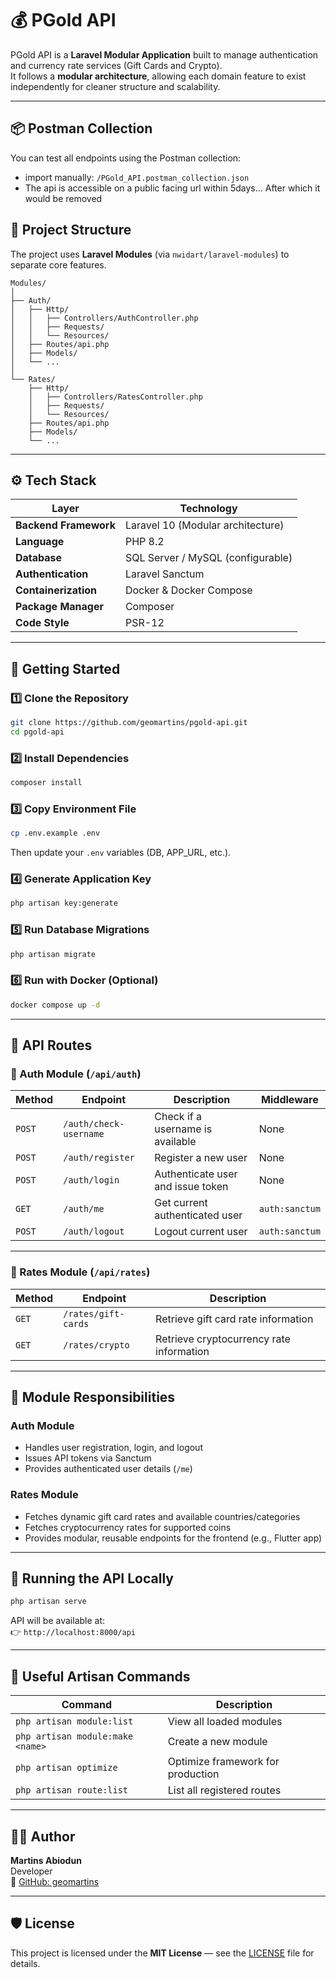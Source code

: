 # 💰 PGold API

PGold API is a **Laravel Modular Application** built to manage authentication and currency rate services (Gift Cards and Crypto).  
It follows a **modular architecture**, allowing each domain feature to exist independently for cleaner structure and scalability.

---


## 📦 Postman Collection
You can test all endpoints using the Postman collection:
- import manually: `/PGold_API.postman_collection.json`
- The api is accessible on a public facing url within 5days... After which it would be removed


## 🧩 Project Structure

The project uses **Laravel Modules** (via `nwidart/laravel-modules`) to separate core features.

```
Modules/
│
├── Auth/
│   ├── Http/
│   │   ├── Controllers/AuthController.php
│   │   ├── Requests/
│   │   └── Resources/
│   ├── Routes/api.php
│   ├── Models/
│   └── ...
│
└── Rates/
    ├── Http/
    │   ├── Controllers/RatesController.php
    │   ├── Requests/
    │   └── Resources/
    ├── Routes/api.php
    ├── Models/
    └── ...
```

---

## ⚙️ Tech Stack

| Layer | Technology |
|-------|-------------|
| **Backend Framework** | Laravel 10 (Modular architecture) |
| **Language** | PHP 8.2 |
| **Database** | SQL Server / MySQL (configurable) |
| **Authentication** | Laravel Sanctum |
| **Containerization** | Docker & Docker Compose |
| **Package Manager** | Composer |
| **Code Style** | PSR-12 |

---

## 🚀 Getting Started

### 1️⃣ Clone the Repository

```bash
git clone https://github.com/geomartins/pgold-api.git
cd pgold-api
```

### 2️⃣ Install Dependencies

```bash
composer install
```

### 3️⃣ Copy Environment File

```bash
cp .env.example .env
```

Then update your `.env` variables (DB, APP_URL, etc.).

### 4️⃣ Generate Application Key

```bash
php artisan key:generate
```

### 5️⃣ Run Database Migrations

```bash
php artisan migrate
```

### 6️⃣ Run with Docker (Optional)

```bash
docker compose up -d
```

---

## 🧠 API Routes

### 🔐 Auth Module (`/api/auth`)

| Method | Endpoint | Description | Middleware |
|---------|-----------|-------------|-------------|
| `POST` | `/auth/check-username` | Check if a username is available | None |
| `POST` | `/auth/register` | Register a new user | None |
| `POST` | `/auth/login` | Authenticate user and issue token | None |
| `GET` | `/auth/me` | Get current authenticated user | `auth:sanctum` |
| `POST` | `/auth/logout` | Logout current user | `auth:sanctum` |

---

### 💱 Rates Module (`/api/rates`)

| Method | Endpoint | Description |
|---------|-----------|-------------|
| `GET` | `/rates/gift-cards` | Retrieve gift card rate information |
| `GET` | `/rates/crypto` | Retrieve cryptocurrency rate information |

---

## 🧩 Module Responsibilities

### **Auth Module**
- Handles user registration, login, and logout
- Issues API tokens via Sanctum
- Provides authenticated user details (`/me`)

### **Rates Module**
- Fetches dynamic gift card rates and available countries/categories
- Fetches cryptocurrency rates for supported coins
- Provides modular, reusable endpoints for the frontend (e.g., Flutter app)

---

## 🧪 Running the API Locally

```bash
php artisan serve
```

API will be available at:  
👉 `http://localhost:8000/api`

---

## 🧰 Useful Artisan Commands

| Command | Description |
|----------|-------------|
| `php artisan module:list` | View all loaded modules |
| `php artisan module:make <name>` | Create a new module |
| `php artisan optimize` | Optimize framework for production |
| `php artisan route:list` | List all registered routes |

---

## 🧑‍💻 Author

**Martins Abiodun**  
Developer  
🔗 [GitHub: geomartins](https://github.com/geomartins)

---

## 🛡 License

This project is licensed under the **MIT License** — see the [LICENSE](LICENSE) file for details.
